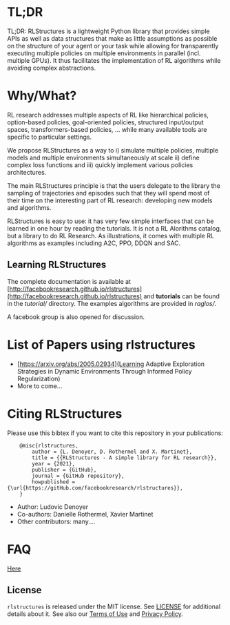 # TL;DR

TL;DR: RLStructures is a lightweight Python library that provides simple APIs as well as data structures that make as little assumptions as possible on the structure of your agent or your task while allowing for transparently executing multiple policies on multiple environments in parallel (incl. multiple GPUs). It thus facilitates the implementation of RL algorithms while avoiding complex abstractions.

# Why/What?

RL research addresses multiple aspects of RL like hierarchical policies, option-based policies, goal-oriented policies, structured input/output spaces, transformers-based policies, ... while many available tools are specific to particular settings.

We propose RLStructures as a way to i) simulate multiple policies, multiple models and multiple environments simultaneously at scale ii) define complex loss functions and iii) quickly implement various policies architectures.

The main RLStructures principle is that the users delegate to the library the sampling of trajectories and episodes such that they will spend most of their time on the interesting part of RL research: developing new models and algorithms.

RLStructures is easy to use: it has very few simple interfaces that can be learned in one hour by reading the tutorials. It is not a RL Alorithms catalog, but a library to do RL Research. As illustrations, it comes with multiple RL algorithms as examples including A2C, PPO, DDQN and SAC.

## Learning RLStructures

The complete documentation is available at [http://facebookresearch.github.io/rlstructures](http://facebookresearch.github.io/rlstructures) and **tutorials** can be found in the *tutorial/* directory. The examples algorithms are provided in *raglos/*.

A facebook group is also opened for discussion.

# List of Papers using rlstructures

* [https://arxiv.org/abs/2005.02934](Learning Adaptive Exploration Strategies in Dynamic Environments Through Informed Policy Regularization)
* More to come...


# Citing RLStructures

Please use this bibtex if you want to cite this repository in your publications:

```
    @misc{rlstructures,
        author = {L. Denoyer, D. Rothermel and X. Martinet},
        title = {{RLStructures - A simple library for RL research}},
        year = {2021},
        publisher = {GitHub},
        journal = {GitHub repository},
        howpublished = {\url{https://gitHub.com/facebookresearch/rlstructures}},
    }

```

* Author: Ludovic Denoyer
* Co-authors: Danielle Rothermel, Xavier Martinet
* Other contributors: many....

# FAQ

[Here](https://github.com/facebookresearch/rlstructures/blob/master/FAQ.md)

## License

`rlstructures` is released under the MIT license. See [LICENSE](LICENSE) for additional details about it.
See also our [Terms of Use](https://opensource.facebook.com/legal/terms) and [Privacy Policy](https://opensource.facebook.com/legal/privacy).
